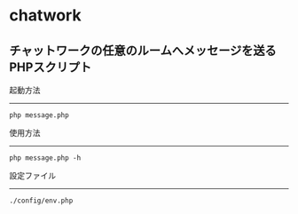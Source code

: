 # chatwork

## チャットワークの任意のルームへメッセージを送るPHPスクリプト

起動方法
***

`php message.php`

使用方法
***

`php message.php -h`

設定ファイル
***

`./config/env.php`

